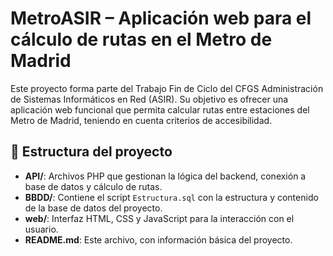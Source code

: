 # MetroASIR – Aplicación web para el cálculo de rutas en el Metro de Madrid

Este proyecto forma parte del Trabajo Fin de Ciclo del CFGS Administración de Sistemas Informáticos en Red (ASIR). Su objetivo es ofrecer una aplicación web funcional que permita calcular rutas entre estaciones del Metro de Madrid, teniendo en cuenta criterios de accesibilidad.

## 📁 Estructura del proyecto

- **API/**: Archivos PHP que gestionan la lógica del backend, conexión a base de datos y cálculo de rutas.
- **BBDD/**: Contiene el script `Estructura.sql` con la estructura y contenido de la base de datos del proyecto.
- **web/**: Interfaz HTML, CSS y JavaScript para la interacción con el usuario.
- **README.md**: Este archivo, con información básica del proyecto.
